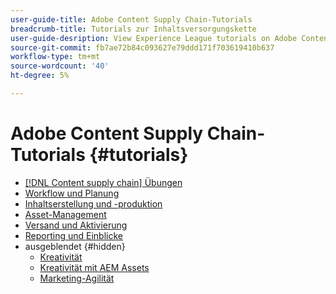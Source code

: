 ```yaml
---
user-guide-title: Adobe Content Supply Chain-Tutorials
breadcrumb-title: Tutorials zur Inhaltsversorgungskette
user-guide-desription: View Experience League tutorials on Adobe Content supply chain, the simplified promise of Adobe’s solutions to help organizations accelerate and scale content creation, improve content engagement and ROI, and deliver the content that fuels digital engagements buyers prefer.
source-git-commit: fb7ae72b84c093627e79ddd171f703619410b637
workflow-type: tm+mt
source-wordcount: '40'
ht-degree: 5%

---
```



# Adobe Content Supply Chain-Tutorials {#tutorials}

+ [[!DNL Content supply chain] Übungen](overview.md)
+ [Workflow und Planung](workflow-and-planning.md)
+ [Inhaltserstellung und -produktion](content-creation-and-production.md)
+ [Asset-Management](asset-management.md)
+ [Versand und Aktivierung](delivery-and-activation.md)
+ [Reporting und Einblicke](reporting-and-insights.md)
+ ausgeblendet {#hidden}
   + [Kreativität](creative-productivity.md)
   + [Kreativität mit AEM Assets](creative-productivity-aemassets.md)
   + [Marketing-Agilität](marketing-agility.md)